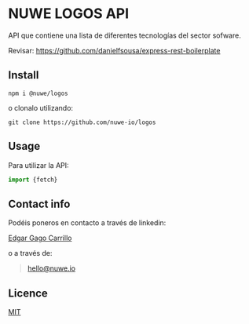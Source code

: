 # NUWE LOGOS API

API que contiene una lista de diferentes tecnologías del sector sofware.

Revisar: https://github.com/danielfsousa/express-rest-boilerplate

## Install

```shell
npm i @nuwe/logos
```

o clonalo utilizando: 

```shell
git clone https://github.com/nuwe-io/logos
```

## Usage

Para utilizar la API: 

```javascript
import {fetch}
```

## Contact info 

Podéis poneros en contacto a través de linkedin:

[Edgar Gago Carrillo](https://www.linkedin.com/in/gagocarrilloedgar/)

o a través de:

> hello@nuwe.io

## Licence 

[MIT](https://opensource.org/licenses/MIT)